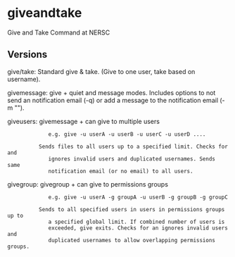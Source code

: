 giveandtake
===========

Give and Take Command at NERSC


Versions
--------

give/take:    Standard give & take. (Give to one user, take based on username).

givemessage:  give + quiet and message modes.
                Includes options to not send an notification email (-q)
                or add a message to the notification email (-m "<message>").
 
giveusers:    givemessage + can give to multiple users

                 e.g. give -u userA -u userB -u userC -u userD ....

              Sends files to all users up to a specified limit. Checks for and
                 ignores invalid users and duplicated usernames. Sends same
                 notification email (or no email) to all users.

givegroup:    givegroup + can give to permissions groups

                 e.g. give -u userA -g groupA -u userB -g groupB -g groupC

              Sends to all specified users in users in permissions groups up to
                 a specified global limit. If combined number of users is
                 exceeded, give exits. Checks for an ignores invalid users and
                 duplicated usernames to allow overlapping permissions groups. 
